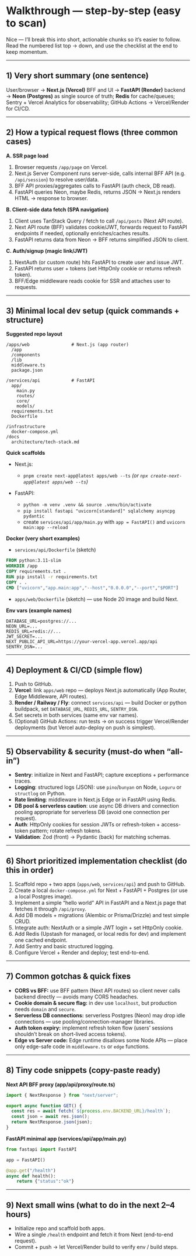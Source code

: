 # Walkthrough — step-by-step (easy to scan)

Nice — I’ll break this into short, actionable chunks so it’s easier to follow. Read the numbered list top → down, and use the checklist at the end to keep momentum.

---

## 1) Very short summary (one sentence)

User/browser → **Next.js (Vercel)** BFF and UI → **FastAPI (Render)** backend → **Neon (Postgres)** as single source of truth; **Redis** for cache/queues; Sentry + Vercel Analytics for observability; GitHub Actions → Vercel/Render for CI/CD.

---

## 2) How a typical request flows (three common cases)

**A. SSR page load**

1. Browser requests `/app/page` on Vercel.
2. Next.js Server Component runs server-side, calls internal BFF API (e.g. `/api/session`) to resolve user/data.
3. BFF API proxies/aggregates calls to FastAPI (auth check, DB read).
4. FastAPI queries Neon, maybe Redis, returns JSON → Next.js renders HTML → response to browser.

**B. Client-side data fetch (SPA navigation)**

1. Client uses TanStack Query / fetch to call `/api/posts` (Next API route).
2. Next API route (BFF) validates cookie/JWT, forwards request to FastAPI endpoints if needed, optionally enriches/caches results.
3. FastAPI returns data from Neon → BFF returns simplified JSON to client.

**C. Auth/signup (magic link/JWT)**

1. NextAuth (or custom route) hits FastAPI to create user and issue JWT.
2. FastAPI returns user + tokens (set HttpOnly cookie or returns refresh token).
3. BFF/Edge middleware reads cookie for SSR and attaches user to requests.

---

## 3) Minimal local dev setup (quick commands + structure)

**Suggested repo layout**

```
/apps/web                # Next.js (app router)
  /app
  /components
  /lib
  middleware.ts
  package.json

/services/api            # FastAPI
  app/
    main.py
    routes/
    core/
    models/
  requirements.txt
  Dockerfile

/infrastructure
  docker-compose.yml
/docs
  architecture/tech-stack.md
```

**Quick scaffolds**

- Next.js:

  - `pnpm create next-app@latest apps/web --ts` _(or `npx create-next-app@latest apps/web --ts`)_

- FastAPI:

  - `python -m venv .venv && source .venv/bin/activate`
  - `pip install fastapi "uvicorn[standard]" sqlalchemy asyncpg pydantic`
  - create `services/api/app/main.py` with `app = FastAPI()` and `uvicorn main:app --reload`

**Docker (very short examples)**

- `services/api/Dockerfile` (sketch)

```dockerfile
FROM python:3.11-slim
WORKDIR /app
COPY requirements.txt .
RUN pip install -r requirements.txt
COPY . .
CMD ["uvicorn","app.main:app","--host","0.0.0.0","--port","$PORT"]
```

- `apps/web/Dockerfile` (sketch) — use Node 20 image and build Next.

**Env vars (example names)**

```
DATABASE_URL=postgres://...
NEON_URL=...
REDIS_URL=redis://...
JWT_SECRET=...
NEXT_PUBLIC_API_URL=https://your-vercel-app.vercel.app/api
SENTRY_DSN=...
```

---

## 4) Deployment & CI/CD (simple flow)

1. Push to GitHub.
2. **Vercel**: link `apps/web` repo — deploys Next.js automatically (App Router, Edge Middleware, API routes).
3. **Render / Railway / Fly**: connect `services/api` — build Docker or python buildpack, set `DATABASE_URL`, `REDIS_URL`, `SENTRY_DSN`.
4. Set secrets in both services (same env var names).
5. (Optional) GitHub Actions: run tests → on success trigger Vercel/Render deployments (but Vercel auto-deploy on push is simplest).

---

## 5) Observability & security (must-do when “all-in”)

- **Sentry**: initialize in Next and FastAPI; capture exceptions + performance traces.
- **Logging**: structured logs (JSON): use `pino`/`bunyan` on Node, `Loguru` or `structlog` on Python.
- **Rate limiting**: middleware in Next.js Edge or in FastAPI using Redis.
- **DB pool & serverless caution**: use async DB drivers and connection pooling appropriate for serverless DB (avoid one connection per request).
- **Auth**: HttpOnly cookies for session JWTs or refresh-token + access-token pattern; rotate refresh tokens.
- **Validation**: Zod (front) → Pydantic (back) for matching schemas.

---

## 6) Short prioritized implementation checklist (do this in order)

1. Scaffold repo + two apps (`apps/web`, `services/api`) and push to GitHub.
2. Create a local `docker-compose.yml` for Next + FastAPI + Postgres (or use a local Postgres image).
3. Implement a simple “hello world” API in FastAPI and a Next.js page that fetches it through `/api/proxy`.
4. Add DB models + migrations (Alembic or Prisma/Drizzle) and test simple CRUD.
5. Integrate auth: NextAuth or a simple JWT login + set HttpOnly cookie.
6. Add Redis (Upstash for managed, or local redis for dev) and implement one cached endpoint.
7. Add Sentry and basic structured logging.
8. Configure Vercel + Render and deploy; test end-to-end.

---

## 7) Common gotchas & quick fixes

- **CORS vs BFF:** use BFF pattern (Next API routes) so client never calls backend directly — avoids many CORS headaches.
- **Cookie domain & secure flag:** in dev use `localhost`, but production needs `domain` and `secure`.
- **Serverless DB connections:** serverless Postgres (Neon) may drop idle connections — use pooling/connection-manager libraries.
- **Auth token expiry:** implement refresh token flow (users’ sessions shouldn’t break on short-lived access tokens).
- **Edge vs Server code:** Edge runtime disallows some Node APIs — place only edge-safe code in `middleware.ts` or `edge` functions.

---

## 8) Tiny code snippets (copy-paste ready)

**Next API BFF proxy (app/api/proxy/route.ts)**

```ts
import { NextResponse } from "next/server";

export async function GET() {
  const res = await fetch(`${process.env.BACKEND_URL}/health`);
  const json = await res.json();
  return NextResponse.json(json);
}
```

**FastAPI minimal app (services/api/app/main.py)**

```py
from fastapi import FastAPI

app = FastAPI()

@app.get("/health")
async def health():
    return {"status":"ok"}
```

---

## 9) Next small wins (what to do in the next 2–4 hours)

- Initialize repo and scaffold both apps.
- Wire a single `/health` endpoint and fetch it from Next (end-to-end request).
- Commit + push → let Vercel/Render build to verify env / build steps.
